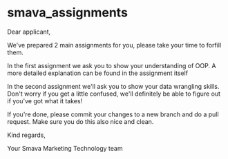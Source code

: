 # smava_assignments

Dear applicant,

We've prepared 2 main assignments for you, please take your time to forfill them.

In the first assignment we ask you to show your understanding of OOP. A more detailed explanation can be found in the assignment itself

In the second assignment we'll ask you to show your data wrangling skills. Don't worry if you get a little confused, we'll definitely be able to figure out if you've got what it takes!

If you're done, please commit your changes to a new branch and do a pull request. Make sure you do this also nice and clean. 

Kind regards,

Your Smava Marketing Technology team
